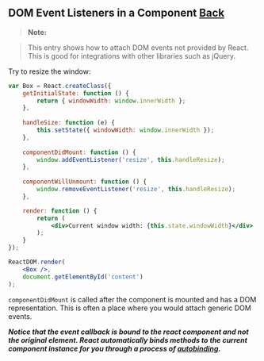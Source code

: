 ## DOM Event Listeners in a Component [Back](./../react.md)

> **Note:**

> This entry shows how to attach DOM events not provided by React. This is good for integrations with other libraries such as jQuery.

Try to resize the window:

```jsx
var Box = React.createClass({
    getInitialState: function () {
        return { windowWidth: window.innerWidth };
    },
    
    handleSize: function (e) {
        this.setState({ windowWidth: window.innerWidth });
    },
    
    componentDidMount: function () {
        window.addEventListener('resize', this.handleResize);  
    },
    
    componentWillUnmount: function () {
        window.removeEventListener('resize', this.handleResize);
    },

    render: function () {
        return (
            <div>Current window width: {this.state.windowWidth}</div>
        );
    }
});

ReactDOM.render(
    <Box />,
    document.getElementById('content')
);
```

`componentDidMount` is called after the component is mounted and has a DOM representation. This is often a place where you would attach generic DOM events.

***Notice that the event callback is bound to the react component and not the original element. React automatically binds methods to the current component instance for you through a process of [autobinding](https://aleen42.github.io/PersonalWiki/Programming/JavaScript/Framework/react/interactivity_dynamic_uis/interactivity_dynamic_uis.html#autobinding).***

